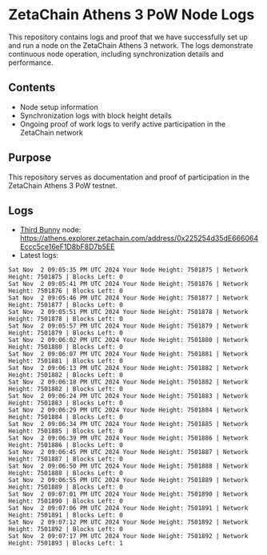 # ZetaChain Athens 3 PoW Node Logs
This repository contains logs and proof that we have successfully set up and run a node on the ZetaChain Athens 3 network. The logs demonstrate continuous node operation, including synchronization details and performance.

## Contents
- Node setup information
- Synchronization logs with block height details
- Ongoing proof of work logs to verify active participation in the ZetaChain network

## Purpose
This repository serves as documentation and proof of participation in the ZetaChain Athens 3 PoW testnet.

## Logs

- [Third Bunny](https://thirdbunny.xyz/) node: https://athens.explorer.zetachain.com/address/0x225254d35dE666064Eccc5ce16eF1D8bF8D7b5EE
- Latest logs:
```
Sat Nov  2 09:05:35 PM UTC 2024 Your Node Height: 7501875 | Network Height: 7501875 | Blocks Left: 0
Sat Nov  2 09:05:41 PM UTC 2024 Your Node Height: 7501876 | Network Height: 7501876 | Blocks Left: 0
Sat Nov  2 09:05:46 PM UTC 2024 Your Node Height: 7501877 | Network Height: 7501877 | Blocks Left: 0
Sat Nov  2 09:05:51 PM UTC 2024 Your Node Height: 7501878 | Network Height: 7501878 | Blocks Left: 0
Sat Nov  2 09:05:57 PM UTC 2024 Your Node Height: 7501879 | Network Height: 7501879 | Blocks Left: 0
Sat Nov  2 09:06:02 PM UTC 2024 Your Node Height: 7501880 | Network Height: 7501880 | Blocks Left: 0
Sat Nov  2 09:06:07 PM UTC 2024 Your Node Height: 7501881 | Network Height: 7501881 | Blocks Left: 0
Sat Nov  2 09:06:13 PM UTC 2024 Your Node Height: 7501882 | Network Height: 7501882 | Blocks Left: 0
Sat Nov  2 09:06:18 PM UTC 2024 Your Node Height: 7501882 | Network Height: 7501882 | Blocks Left: 0
Sat Nov  2 09:06:24 PM UTC 2024 Your Node Height: 7501883 | Network Height: 7501883 | Blocks Left: 0
Sat Nov  2 09:06:29 PM UTC 2024 Your Node Height: 7501884 | Network Height: 7501884 | Blocks Left: 0
Sat Nov  2 09:06:34 PM UTC 2024 Your Node Height: 7501885 | Network Height: 7501885 | Blocks Left: 0
Sat Nov  2 09:06:39 PM UTC 2024 Your Node Height: 7501886 | Network Height: 7501886 | Blocks Left: 0
Sat Nov  2 09:06:45 PM UTC 2024 Your Node Height: 7501887 | Network Height: 7501887 | Blocks Left: 0
Sat Nov  2 09:06:50 PM UTC 2024 Your Node Height: 7501888 | Network Height: 7501888 | Blocks Left: 0
Sat Nov  2 09:06:55 PM UTC 2024 Your Node Height: 7501889 | Network Height: 7501889 | Blocks Left: 0
Sat Nov  2 09:07:01 PM UTC 2024 Your Node Height: 7501890 | Network Height: 7501890 | Blocks Left: 0
Sat Nov  2 09:07:06 PM UTC 2024 Your Node Height: 7501891 | Network Height: 7501891 | Blocks Left: 0
Sat Nov  2 09:07:12 PM UTC 2024 Your Node Height: 7501892 | Network Height: 7501892 | Blocks Left: 0
Sat Nov  2 09:07:17 PM UTC 2024 Your Node Height: 7501892 | Network Height: 7501893 | Blocks Left: 1
```

